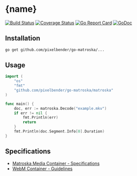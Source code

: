 # {name}

[![Build Status](https://travis-ci.org/pixelbender/go-matroska.svg)](https://travis-ci.org/pixelbender/go-matroska)
[![Coverage Status](https://coveralls.io/repos/github/pixelbender/go-matroska/badge.svg?branch=master)](https://coveralls.io/github/pixelbender/go-matroska?branch=master)
[![Go Report Card](https://goreportcard.com/badge/github.com/pixelbender/go-matroska)](https://goreportcard.com/report/github.com/pixelbender/go-matroska)
[![GoDoc](https://godoc.org/github.com/pixelbender/go-matroska?status.svg)](https://godoc.org/github.com/pixelbender/go-matroska)

## Installation

```sh
go get github.com/pixelbender/go-matroska/...
```

## Usage

```go
import (
    "os"
    "fmt"
    "github.com/pixelbender/go-matroska/matroska"
)

func main() {
    doc, err := matroska.Decode("example.mkv")
    if err != nil {
        fmt.Println(err)
        return
    }
    fmt.Println(doc.Segment.Info[0].Duration)
}
```

## Specifications

- [Matroska Media Container - Specifications](https://matroska.org/technical/specs/index.html)
- [WebM Container - Guidelines](https://www.webmproject.org/docs/container/)
